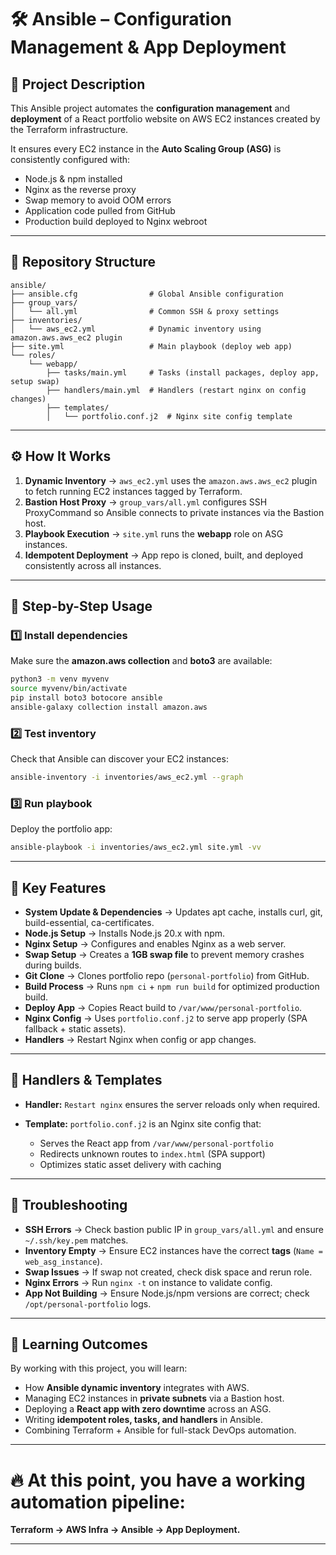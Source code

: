# 🛠️ Ansible – Configuration Management & App Deployment

## 📌 Project Description

This Ansible project automates the **configuration management** and **deployment** of a React portfolio website on AWS EC2 instances created by the Terraform infrastructure.

It ensures every EC2 instance in the **Auto Scaling Group (ASG)** is consistently configured with:

* Node.js & npm installed
* Nginx as the reverse proxy
* Swap memory to avoid OOM errors
* Application code pulled from GitHub
* Production build deployed to Nginx webroot

---

## 📂 Repository Structure

```
ansible/
├── ansible.cfg                # Global Ansible configuration
├── group_vars/
│   └── all.yml                # Common SSH & proxy settings
├── inventories/
│   └── aws_ec2.yml            # Dynamic inventory using amazon.aws.aws_ec2 plugin
├── site.yml                   # Main playbook (deploy web app)
└── roles/
    └── webapp/
        ├── tasks/main.yml     # Tasks (install packages, deploy app, setup swap)
        ├── handlers/main.yml  # Handlers (restart nginx on config changes)
        ├── templates/
        │   └── portfolio.conf.j2  # Nginx site config template
```

---

## ⚙️ How It Works

1. **Dynamic Inventory** → `aws_ec2.yml` uses the `amazon.aws.aws_ec2` plugin to fetch running EC2 instances tagged by Terraform.
2. **Bastion Host Proxy** → `group_vars/all.yml` configures SSH ProxyCommand so Ansible connects to private instances via the Bastion host.
3. **Playbook Execution** → `site.yml` runs the **webapp** role on ASG instances.
4. **Idempotent Deployment** → App repo is cloned, built, and deployed consistently across all instances.

---

## 🚀 Step-by-Step Usage

### 1️⃣ Install dependencies

Make sure the **amazon.aws collection** and **boto3** are available:

```bash
python3 -m venv myvenv
source myvenv/bin/activate
pip install boto3 botocore ansible
ansible-galaxy collection install amazon.aws
```

### 2️⃣ Test inventory

Check that Ansible can discover your EC2 instances:

```bash
ansible-inventory -i inventories/aws_ec2.yml --graph
```

### 3️⃣ Run playbook

Deploy the portfolio app:

```bash
ansible-playbook -i inventories/aws_ec2.yml site.yml -vv
```

---

## 🌟 Key Features

* **System Update & Dependencies** → Updates apt cache, installs curl, git, build-essential, ca-certificates.
* **Node.js Setup** → Installs Node.js 20.x with npm.
* **Nginx Setup** → Configures and enables Nginx as a web server.
* **Swap Setup** → Creates a **1GB swap file** to prevent memory crashes during builds.
* **Git Clone** → Clones portfolio repo (`personal-portfolio`) from GitHub.
* **Build Process** → Runs `npm ci` + `npm run build` for optimized production build.
* **Deploy App** → Copies React build to `/var/www/personal-portfolio`.
* **Nginx Config** → Uses `portfolio.conf.j2` to serve app properly (SPA fallback + static assets).
* **Handlers** → Restart Nginx when config or app changes.

---

## 📜 Handlers & Templates

* **Handler:** `Restart nginx` ensures the server reloads only when required.
* **Template:** `portfolio.conf.j2` is an Nginx site config that:

  * Serves the React app from `/var/www/personal-portfolio`
  * Redirects unknown routes to `index.html` (SPA support)
  * Optimizes static asset delivery with caching

---

## 🐞 Troubleshooting

* **SSH Errors** → Check bastion public IP in `group_vars/all.yml` and ensure `~/.ssh/key.pem` matches.
* **Inventory Empty** → Ensure EC2 instances have the correct **tags** (`Name = web_asg_instance`).
* **Swap Issues** → If swap not created, check disk space and rerun role.
* **Nginx Errors** → Run `nginx -t` on instance to validate config.
* **App Not Building** → Ensure Node.js/npm versions are correct; check `/opt/personal-portfolio` logs.

---

## 🎯 Learning Outcomes

By working with this project, you will learn:

* How **Ansible dynamic inventory** integrates with AWS.
* Managing EC2 instances in **private subnets** via a Bastion host.
* Deploying a **React app with zero downtime** across an ASG.
* Writing **idempotent roles, tasks, and handlers** in Ansible.
* Combining Terraform + Ansible for full-stack DevOps automation.

---

# 🔥 At this point, you have a working automation pipeline:
**Terraform → AWS Infra → Ansible → App Deployment.**

---
